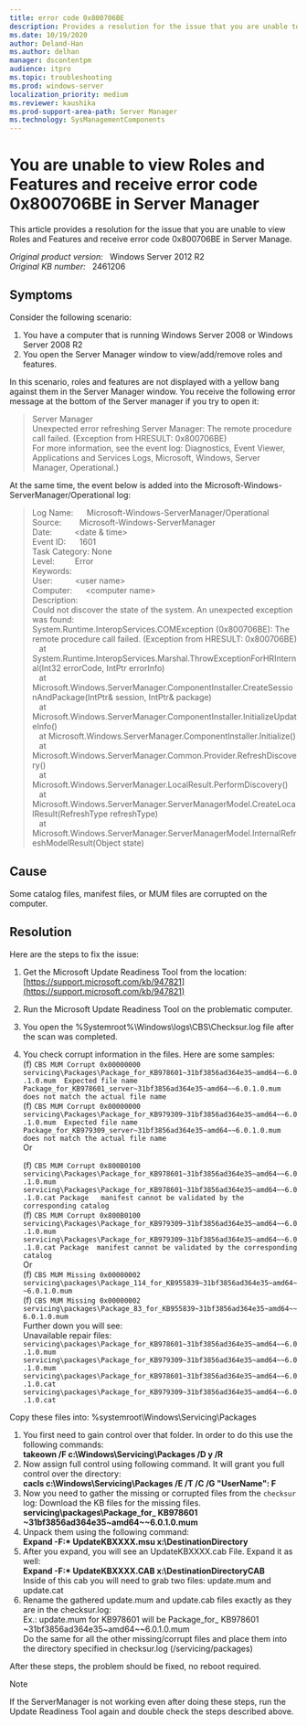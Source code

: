 ```yaml
---
title: error code 0x800706BE 
description: Provides a resolution for the issue that you are unable to view Roles and Features and receive error code 0x800706BE in Server Manage.
ms.date: 10/19/2020
author: Deland-Han
ms.author: delhan 
manager: dscontentpm
audience: itpro
ms.topic: troubleshooting
ms.prod: windows-server
localization_priority: medium
ms.reviewer: kaushika
ms.prod-support-area-path: Server Manager
ms.technology: SysManagementComponents
---
```

# You are unable to view Roles and Features and receive error code 0x800706BE in Server Manager

This article provides a resolution for the issue that you are unable to view Roles and Features and receive error code 0x800706BE in Server Manage.

_Original product version:_ &nbsp; Windows Server 2012 R2  
_Original KB number:_ &nbsp; 2461206

## Symptoms

Consider the following scenario:  

1. You have a computer that is running Windows Server 2008 or Windows Server 2008 R2
2. You open the Server Manager window to view/add/remove roles and features.  

In this scenario, roles and features are not displayed with a yellow bang against them in the Server Manager window. You receive the following error message at the bottom of the Server manager if you try to open it:  

>Server Manager  
Unexpected error refreshing Server Manager: The remote procedure call failed. (Exception from HRESULT: 0x800706BE)  
For more information, see the event log: Diagnostics, Event Viewer, Applications and Services Logs, Microsoft, Windows, Server Manager, Operational.)  

At the same time, the event below is added into the Microsoft-Windows-ServerManager/Operational log:  

>Log Name:      Microsoft-Windows-ServerManager/Operational  
Source:        Microsoft-Windows-ServerManager  
Date:          \<date & time>  
Event ID:      1601  
Task Category: None  
Level:         Error  
Keywords:  
User:          \<user name>  
Computer:      \<computer name>  
Description:  
Could not discover the state of the system. An unexpected exception was found:  
System.Runtime.InteropServices.COMException (0x800706BE): The remote procedure call failed. (Exception from HRESULT: 0x800706BE)  
   at System.Runtime.InteropServices.Marshal.ThrowExceptionForHRInternal(Int32 errorCode, IntPtr errorInfo)  
   at Microsoft.Windows.ServerManager.ComponentInstaller.CreateSessionAndPackage(IntPtr& session, IntPtr& package)  
   at Microsoft.Windows.ServerManager.ComponentInstaller.InitializeUpdateInfo()  
   at Microsoft.Windows.ServerManager.ComponentInstaller.Initialize()  
   at Microsoft.Windows.ServerManager.Common.Provider.RefreshDiscovery()  
   at Microsoft.Windows.ServerManager.LocalResult.PerformDiscovery()  
   at Microsoft.Windows.ServerManager.ServerManagerModel.CreateLocalResult(RefreshType refreshType)  
   at Microsoft.Windows.ServerManager.ServerManagerModel.InternalRefreshModelResult(Object state)  

## Cause

Some catalog files, manifest files, or MUM files are corrupted on the computer.

## Resolution

Here are the steps to fix the issue:  

1. Get the Microsoft Update Readiness Tool from the location: [https://support.microsoft.com/kb/947821](https://support.microsoft.com/kb/947821)  
2. Run the Microsoft Update Readiness Tool on the problematic computer.
3. You open the %Systemroot%\Windows\logs\CBS\Checksur.log file after the scan was completed.
4. You check corrupt information in the files. Here are some samples:  
    (f) `CBS MUM Corrupt 0x00000000 servicing\Packages\Package_for_KB978601~31bf3856ad364e35~amd64~~6.0.1.0.mum  Expected file name Package_for_KB978601_server~31bf3856ad364e35~amd64~~6.0.1.0.mum does not match the actual file name`  
    (f) `CBS MUM Corrupt 0x00000000 servicing\Packages\Package_for_KB979309~31bf3856ad364e35~amd64~~6.0.1.0.mum  Expected file name Package_for_KB979309_server~31bf3856ad364e35~amd64~~6.0.1.0.mum does not match the actual file name`  
    Or  

    (f) `CBS MUM Corrupt 0x800B0100  servicing\Packages\Package_for_KB978601~31bf3856ad364e35~amd64~~6.0.1.0.mum   servicing\Packages\Package_for_KB978601~31bf3856ad364e35~amd64~~6.0.1.0.cat Package   manifest cannot be validated by the corresponding catalog`  
    (f) `CBS MUM Corrupt 0x800B0100   servicing\Packages\Package_for_KB979309~31bf3856ad364e35~amd64~~6.0.1.0.mum  servicing\Packages\Package_for_KB979309~31bf3856ad364e35~amd64~~6.0.1.0.cat Package  manifest cannot be validated by the corresponding catalog`  
    Or  
    (f) `CBS MUM Missing 0x00000002   servicing\packages\Package_114_for_KB955839~31bf3856ad364e35~amd64~~6.0.1.0.mum`  
    (f) `CBS MUM Missing 0x00000002   servicing\packages\Package_83_for_KB955839~31bf3856ad364e35~amd64~~6.0.1.0.mum`  
    Further down you will see:  
    Unavailable repair files:  
    `servicing\packages\Package_for_KB978601~31bf3856ad364e35~amd64~~6.0.1.0.mum  
    servicing\packages\Package_for_KB979309~31bf3856ad364e35~amd64~~6.0.1.0.mum  
    servicing\packages\Package_for_KB978601~31bf3856ad364e35~amd64~~6.0.1.0.cat  
    servicing\packages\Package_for_KB979309~31bf3856ad364e35~amd64~~6.0.1.0.cat`  

Copy these files into: %systemroot\Windows\Servicing\Packages  

1. You first need to gain control over that folder. In order to do this use the following commands:  
 **takeown /F c:\Windows\Servicing\Packages /D y /R**  
2. Now assign full control using following command. It will grant you full control over the directory:  
 **cacls c:\Windows\Servicing\Packages /E /T /C /G "UserName": F**  
3. Now you need to gather the missing or corrupted files from the `checksur` log:
Download the KB files for the missing files.
 **servicing\packages\Package_for_ KB978601 ~31bf3856ad364e35~amd64~~6.0.1.0.mum**  
4. Unpack them using the following command:  
 **Expand -F:\* UpdateKBXXXX.msu x:\DestinationDirectory**  
5. After you expand, you will see an UpdateKBXXXX.cab File. Expand it as well:  
 **Expand -F:\* UpdateKBXXXX.CAB x:\DestinationDirectoryCAB**  
Inside of this cab you will need to grab two files: update.mum and update.cat  
6. Rename the gathered update.mum and update.cab files exactly as they are in the checksur.log:  
Ex.: update.mum for KB978601 will be Package_for_ KB978601 ~31bf3856ad364e35~amd64~~6.0.1.0.mum  
Do the same for all the other missing/corrupt files and place them into the directory specified in checksur.log (/servicing/packages)  

After these steps, the problem should be fixed, no reboot required.  
>[!Note]
>If the ServerManager is not working even after doing these steps, run the Update Readiness Tool again and double check the steps described above.
